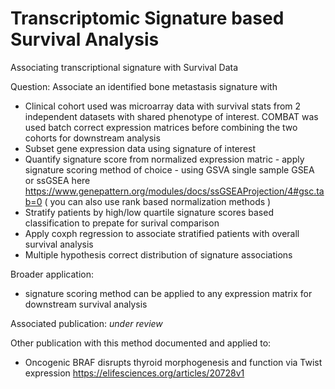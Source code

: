 # Transcriptomic Signature based Survival Analysis
Associating transcriptional signature with Survival Data

Question: Associate an identified bone metastasis signature with 

- Clinical cohort used was microarray data with survival stats from 2 independent datasets with shared phenotype of interest. COMBAT was used batch correct expression matrices before combining the two cohorts for downstream analysis
-  Subset gene expression data using signature of interest
-  Quantify signature score from normalized expression matric - apply signature scoring method of choice - using GSVA single sample GSEA or ssGSEA here  https://www.genepattern.org/modules/docs/ssGSEAProjection/4#gsc.tab=0  (  you can also use rank based normalization methods )
-  Stratify patients by high/low quartile signature scores based classification to prepate for surival comparison
-  Apply coxph regression to associate stratified patients with overall survival analysis
-  Multiple hypothesis correct distribution of signature associations


Broader application:
- signature scoring method can be applied to any expression matrix for downstream survival analysis

Associated publication:
*under review*


Other publication with this method documented and applied to:

- Oncogenic BRAF disrupts thyroid morphogenesis and function via Twist expression
  https://elifesciences.org/articles/20728v1 

